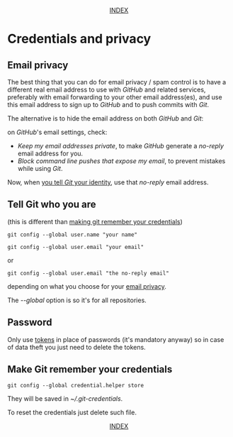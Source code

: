 <p align="center"><a href="readme.md">INDEX</a></p>

# Credentials and privacy

## Email privacy
The best thing that you can do for email privacy / spam control is to have a different real email address to use with _GitHub_ and related services, preferably with email forwarding to your other email address(es), and use this email address to sign up to _GitHub_ and to push commits with _Git_.

The alternative is to hide the email address on both _GitHub_ and _Git_:

on _GitHub_'s email settings, check:

* _Keep my email addresses private_, to make _GitHub_ generate a _no-reply_ email address for you.
* _Block command line pushes that expose my email_, to prevent mistakes while using _Git_.

Now, when [you tell _Git_ your identity](#tell-git-who-you-are), use that _no-reply_ email address.

## Tell Git who you are

(this is different than [making git remember your credentials](#make-git-remember-your-credentials))

`git config --global user.name "your name"`

`git config --global user.email "your email"`

or

`git config --global user.email "the no-reply email"`

depending on what you choose for your [email privacy](#email-privacy).

The _--global_ option is so it's for all repositories.

## Password

Only use [tokens](https://docs.github.com/en/authentication/keeping-your-account-and-data-secure/creating-a-personal-access-token) in place of passwords (it's mandatory anyway) so in case of data theft you just need to delete the tokens.

## Make Git remember your credentials

`git config --global credential.helper store`

They will be saved in _~/.git-credentials_.

To reset the credentials just delete such file.

<p align="center"><a href="readme.md">INDEX</a></p>

